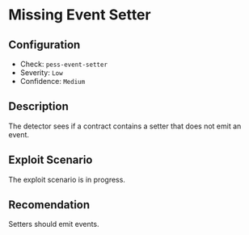 # Missing Event Setter

## Configuration
* Check: `pess-event-setter`
* Severity: `Low`
* Confidence: `Medium`

## Description
The detector sees if a contract contains a setter that does not emit an event.

## Exploit Scenario
The exploit scenario is in progress.

## Recomendation
Setters should emit events.